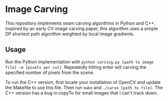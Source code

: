 # Image Carving

This repository implements seam carving algorithms in Python and C++. Inspired by an early CV image carving paper, this algorithm uses a simple DP shortest path algorithm weighted by local image gradients.

## Usage

Run the Python implementation with `python carving.py [path to image file] -m [pixels per cut]`. Repeatedly hitting enter will carving the specified number of pixels from the scene.

To run the C++ version, first locate your installation of OpenCV and update the Makefile to use this file. Then run `make` and `./carve [path to file]`. The C++ version has a bug in copyTo for small images that I can't track down.